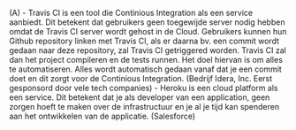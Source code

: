 (A) 
    - Travis CI is een tool die Continious Integration als een service aanbiedt. Dit betekent dat gebruikers geen toegewijde server nodig hebben
      omdat de Travis CI server wordt gehost in de Cloud. Gebruikers kunnen hun Github repository linken met Travis CI, als er daarna bv. een commit wordt
      gedaan naar deze repository, zal Travis CI getriggered worden. Travis CI zal dan het project compileren en de tests runnen. Het doel hiervan is om alles
      te automatiseren. Alles wordt automatisch gedaan vanaf dat je een commit doet en dit zorgt voor de Continious Integration. (Bedrijf Idera, Inc. Eerst gesponsord door vele tech                                   companies)
    - Heroku is een cloud platform als een service. Dit betekent dat je als developer van een application, geen zorgen hoeft te maken over de infrastructuur en je al je tijd 
      kan spenderen aan het ontwikkelen van de applicatie. (Salesforce) 
    

